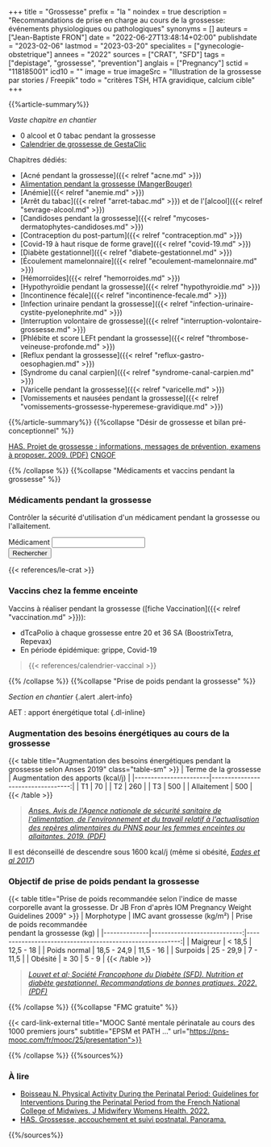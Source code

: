 +++
title = "Grossesse"
prefix = "la "
noindex = true
description = "Recommandations de prise en charge au cours de la grossesse: événements physiologiques ou pathologiques"
synonyms = []
auteurs = ["Jean-Baptiste FRON"]
date = "2022-06-27T13:48:14+02:00"
publishdate = "2023-02-06"
lastmod = "2023-03-20"
specialites = ["gynecologie-obstetrique"]
annees = "2022"
sources = ["CRAT", "SFD"]
tags = ["depistage", "grossesse", "prevention"]
anglais = ["Pregnancy"]
sctid = "118185001"
icd10 = ""
image = true
imageSrc = "Illustration de la grossesse par stories / Freepik"
todo = "critères TSH, HTA gravidique, calcium cible"
+++

{{%article-summary%}}

*Vaste chapitre en chantier*

- 0 alcool et 0 tabac pendant la grossesse
- [Calendrier de grossesse de GestaClic](http://gestaclic.fr/calculette.html)

Chapitres dédiés:

- [Acné pendant la grossesse]({{< relref "acne.md" >}})
- [Alimentation pendant la grossesse (MangerBouger)](https://www.mangerbouger.fr/manger-mieux/a-tout-age-et-a-chaque-etape-de-la-vie/les-recommandations-et-conseils-avant-pendant-et-apres-la-grossesse/manger-equilibre-avant-pendant-et-apres-la-grossesse)
- [Anémie]({{< relref "anemie.md" >}})
- [Arrêt du tabac]({{< relref "arret-tabac.md" >}}) et de l'[alcool]({{< relref "sevrage-alcool.md" >}})
- [Candidoses pendant la grossesse]({{< relref "mycoses-dermatophytes-candidoses.md" >}})
- [Contraception du post-partum]({{< relref "contraception.md" >}})
- [Covid-19 à haut risque de forme grave]({{< relref "covid-19.md" >}})
- [Diabète gestationnel]({{< relref "diabete-gestationnel.md" >}})
- [Écoulement mamelonnaire]({{< relref "ecoulement-mamelonnaire.md" >}})
- [Hémorroïdes]({{< relref "hemorroides.md" >}})
- [Hypothyroïdie pendant la grossesse]({{< relref "hypothyroidie.md" >}})
- [Incontinence fécale]({{< relref "incontinence-fecale.md" >}})
- [Infection urinaire pendant la grossesse]({{< relref "infection-urinaire-cystite-pyelonephrite.md" >}})
- [Interruption volontaire de grossesse]({{< relref "interruption-volontaire-grossesse.md" >}})
- [Phlébite et score LEFt pendant la grossesse]({{< relref "thrombose-veineuse-profonde.md" >}})
- [Reflux pendant la grossesse]({{< relref "reflux-gastro-oesophagien.md" >}})
- [Syndrome du canal carpien]({{< relref "syndrome-canal-carpien.md" >}})
- [Varicelle pendant la grossesse]({{< relref "varicelle.md" >}})
- [Vomissements et nausées pendant la grossesse]({{< relref "vomissements-grossesse-hyperemese-gravidique.md" >}})

{{%/article-summary%}}
{{%collapse "Désir de grossesse et bilan pré-conceptionnel" %}}

[HAS. Projet de grossesse : informations, messages de prévention, examens à proposer. 2009. (PDF)](https://www.has-sante.fr/upload/docs/application/pdf/2010-01/projet_de_grossesse_informations_messages_de_prevention_examens_a_proposer_-_fiche_de_synthese.pdf)
[CNGOF](http://www.cngof.fr/grossesse/197-la-consultation-preconceptionnelle-2)

{{% /collapse %}}
{{%collapse "Médicaments et vaccins pendant la grossesse" %}}

### Médicaments pendant la grossesse

Contrôler la sécurité d'utilisation d'un médicament pendant la grossesse ou l'allaitement.

<form class="d-flex align-items-center my-4">
  <div class="floating-label textfield-box form-ripple flex-grow-1">
    <label for="grossesse-crat">Médicament</label>
    <input class="form-control" id="grossesse-crat" type="search">
  </div>
  <button class="btn btn-primary ml-3" onClick="window.open(`http://lecrat.fr/articleSearchSaisie.php?recherche=${document.getElementById('grossesse-crat').value}`); return false;">Rechercher</button>
</form>

{{< references/le-crat >}}

### Vaccins chez la femme enceinte

Vaccins à réaliser pendant la grossesse ([fiche Vaccination]({{< relref "vaccination.md" >}})):

- dTcaPolio à chaque grossesse entre 20 et 36 SA (BoostrixTetra, Repevax)
- En période épidémique: grippe, Covid-19

> {{< references/calendrier-vaccinal >}}

{{% /collapse %}}
{{%collapse "Prise de poids pendant la grossesse" %}}

*Section en chantier*
{.alert .alert-info}

AET
: apport énergétique total
{.dl-inline}

### Augmentation des besoins énergétiques au cours de la grossesse

{{< table title="Augmentation des besoins énergétiques pendant la grossesse selon Anses 2019" class="table-sm" >}}
| Terme de la grossesse | Augmentation des apports (kcal/j) |
|-----------------------|----------------------------------:|
| T1                    |                                70 |
| T2                    |                               260 |
| T3                    |                               500 |
| Allaitement           |                               500 |
{{< /table >}}

> *[Anses. Avis de l'Agence nationale de sécurité sanitaire de l'alimentation, de l'environnement et du travail relatif à l'actualisation des repères alimentaires du PNNS pour les femmes enceintes ou allaitantes. 2019. (PDF)](https://www.anses.fr/fr/system/files/NUT2017SA0141.pdf)*

Il est déconseillé de descendre sous 1600 kcal/j (même si obésité, *[Eades et al 2017](https://pubmed.ncbi.nlm.nih.gov/28531829/)*)

### Objectif de prise de poids pendant la grossesse

{{< table title="Prise de poids recommandée selon l'indice de masse corporelle avant la grossesse. Dr JB Fron d'après IOM Pregnancy Weight Guidelines 2009" >}}
| Morphotype   | IMC avant grossesse (kg/m²) | Prise de poids recommandée <br>pendant la grossesse (kg) |
|--------------|----------------------------:|---------------------------------------------------------:|
| Maigreur     |                      < 18,5 |                                                12,5 - 18 |
| Poids normal |                 18,5 - 24,9 |                                                11,5 - 16 |
| Surpoids     |                   25 - 29,9 |                                                 7 - 11,5 |
| Obésité      |                        ≥ 30 |                                                    5 - 9 |
{{< /table >}}

> *[Louvet et al; Société Francophone du Diabète (SFD). Nutrition et diabète gestationnel. Recommandations de bonnes pratiques. 2022. (PDF)](https://www.sfdiabete.org/sites/www.sfdiabete.org/files/files/ressources/reco_nutrition_diabete_gestationnel_2022.pdf)*

{{% /collapse %}}
{{%collapse "FMC gratuite" %}}

{{< card-link-external title="MOOC Santé mentale périnatale au cours des 1000 premiers jours" subtitle="EPSM et PATH ..." url="https://pns-mooc.com/fr/mooc/25/presentation">}}

{{% /collapse %}}
{{%sources%}}

### À lire

- [Boisseau N. Physical Activity During the Perinatal Period: Guidelines for Interventions During the Perinatal Period from the French National College of Midwives. J Midwifery Womens Health. 2022.](https://onlinelibrary.wiley.com/doi/10.1111/jmwh.13425)
- [HAS. Grossesse, accouchement et suivi postnatal. Panorama.](https://www.has-sante.fr/jcms/p_3286443/fr/grossesse-accouchement-et-suivi-postnatal)

{{%/sources%}}
